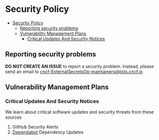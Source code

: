 # Security Policy

- [Security Policy](#security-policy)
  - [Reporting security problems](#reporting-security-problems)
  - [Vulnerability Management Plans](#vulnerability-management-plans)
    - [Critical Updates And Security Notices](#critical-updates-and-security-notices)

<a name="reporting"></a>
## Reporting security problems

**DO NOT CREATE AN ISSUE** to report a security problem. Instead, please
send an email to cncf-ExternalSecretsOp-maintainers@lists.cncf.io

<a name="vulnerability-management"></a>
## Vulnerability Management Plans

### Critical Updates And Security Notices

We learn about critical software updates and security threats from these sources

1. GitHub Security Alerts
2. [Dependabot](https://dependabot.com/) Dependency Updates
